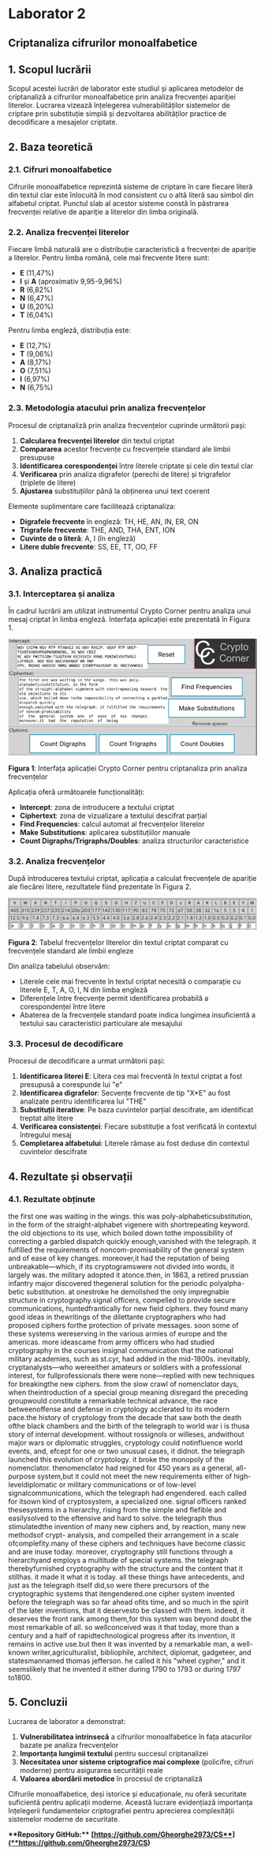 # Laborator 2

## Criptanaliza cifrurilor monoalfabetice

## 1. Scopul lucrării

Scopul acestei lucrări de laborator este studiul și aplicarea metodelor de criptanaliză a cifrurilor monoalfabetice prin analiza frecvenței apariției literelor. Lucrarea vizează înțelegerea vulnerabilităților sistemelor de criptare prin substituție simplă și dezvoltarea abilităților practice de decodificare a mesajelor criptate.

## 2. Baza teoretică

### 2.1. Cifruri monoalfabetice

Cifrurile monoalfabetice reprezintă sisteme de criptare în care fiecare literă din textul clar este înlocuită în mod consistent cu o altă literă sau simbol din alfabetul criptat. Punctul slab al acestor sisteme constă în păstrarea frecvenței relative de apariție a literelor din limba originală.

### 2.2. Analiza frecvenței literelor

Fiecare limbă naturală are o distribuție caracteristică a frecvenței de apariție a literelor. Pentru limba română, cele mai frecvente litere sunt:

- **E** (11,47%)
- **I** și **A** (aproximativ 9,95-9,96%)
- **R** (6,82%)
- **N** (6,47%)
- **U** (6,20%)
- **T** (6,04%)

Pentru limba engleză, distribuția este:

- **E** (12,7%)
- **T** (9,06%)
- **A** (8,17%)
- **O** (7,51%)
- **I** (6,97%)
- **N** (6,75%)

### 2.3. Metodologia atacului prin analiza frecvențelor

Procesul de criptanaliză prin analiza frecvențelor cuprinde următorii pași:

1. **Calcularea frecvenței literelor** din textul criptat
2. **Compararea** acestor frecvențe cu frecvențele standard ale limbii presupuse
3. **Identificarea corespondenței** între literele criptate și cele din textul clar
4. **Verificarea** prin analiza digrafelor (perechi de litere) și trigrafelor (triplete de litere)
5. **Ajustarea** substituțiilor până la obținerea unui text coerent

Elemente suplimentare care facilitează criptanaliza:

- **Digrafele frecvente** în engleză: TH, HE, AN, IN, ER, ON
- **Trigrafele frecvente**: THE, AND, THA, ENT, ION
- **Cuvinte de o literă**: A, I (în engleză)
- **Litere duble frecvente**: SS, EE, TT, OO, FF

## 3. Analiza practică

### 3.1. Interceptarea și analiza

În cadrul lucrării am utilizat instrumentul Crypto Corner pentru analiza unui mesaj criptat în limba engleză. Interfața aplicației este prezentată în Figura 1.

![Interfața Crypto Corner](crypto.png)

**Figura 1**: Interfața aplicației Crypto Corner pentru criptanaliza prin analiza frecvențelor

Aplicația oferă următoarele funcționalități:

- **Intercept**: zona de introducere a textului criptat
- **Ciphertext**: zona de vizualizare a textului descifrat parțial
- **Find Frequencies**: calcul automat al frecvențelor literelor
- **Make Substitutions**: aplicarea substituțiilor manuale
- **Count Digraphs/Trigraphs/Doubles**: analiza structurilor caracteristice

### 3.2. Analiza frecvențelor

După introducerea textului criptat, aplicația a calculat frecvențele de apariție ale fiecărei litere, rezultatele fiind prezentate în Figura 2.

![Tabelul frecvențelor](frequency.png)

**Figura 2**: Tabelul frecvențelor literelor din textul criptat comparat cu frecvențele standard ale limbii engleze

Din analiza tabelului observăm:

- Literele cele mai frecvente în textul criptat necesită o comparație cu literele E, T, A, O, I, N din limba engleză
- Diferențele între frecvențe permit identificarea probabilă a corespondenței între litere
- Abaterea de la frecvențele standard poate indica lungimea insuficientă a textului sau caracteristici particulare ale mesajului

### 3.3. Procesul de decodificare

Procesul de decodificare a urmat următorii pași:

1. **Identificarea literei E**: Litera cea mai frecventă în textul criptat a fost presupusă a corespunde lui "e"
2. **Identificarea digrafelor**: Secvențe frecvente de tip "X*E" au fost analizate pentru identificarea lui "THE"
3. **Substituții iterative**: Pe baza cuvintelor parțial descifrate, am identificat treptat alte litere
4. **Verificarea consistenței**: Fiecare substituție a fost verificată în contextul întregului mesaj
5. **Completarea alfabetului**: Literele rămase au fost deduse din contextul cuvintelor descifrate

## 4. Rezultate și observații

### 4.1. Rezultate obținute

the first one was waiting in the wings. this was poly-alphabeticsubstitution, in the form
of the straight-alphabet vigenere with shortrepeating keyword. the old objections to its
use, which boiled down tothe impossibility of correcting a garbled dispatch quickly
enough,vanished with the telegraph. it fulfilled the requirements of noncom-promisability
of  the  general  system  and  of  ease  of  key  changes.  moreover,it  had  the  reputation  of  being
unbreakable—which, if its cryptogramswere not divided into words, it largely was. the military
adopted  it  atonce.then,  in  1863,  a  retired  prussian  infantry  major  discovered  thegeneral
solution for the periodic polyalpha-betic substitution. at onestroke he demolished the
only impregnable structure in cryptography.signal officers, compelled to provide secure
communications,  huntedfrantically  for  new  field  ciphers.  they  found  many  good  ideas  in
thewritings  of  the  dilettante  cryptographers  who  had  proposed  ciphers  forthe  protection
of private messages. soon some of these systems wereserving in the various armies of europe
and the americas. more ideascame from army officers who had studied cryptography in the courses
insignal communication that the national military academies, such as st.cyr, had added in the
mid-1800s. inevitably, cryptanalysts—who wereeither amateurs or soldiers with a professional
interest, for fullprofessionals there were none—replied with new techniques for breakingthe
new ciphers. from the slow crawl of nomenclator days, when theintroduction of a special group
meaning disregard the preceding groupwould constitute a remarkable technical advance, the race
betweenoffense  and  defense  in  cryptology  acclerated  to  its  modern  pace.the  history  of
cryptology from the decade that saw both the death ofthe black chambers and the birth of the
telegraph  to  world  war  i  is  thusa  story  of  internal  development.  without  rossignols  or
willeses, andwithout major wars or diplomatic struggles, cryptology could notinfluence world
events,  and,  efcept  for  one  or  two  unusual  cases,  it  didnot.  the  telegraph  launched  this
evolution  of  cryptology.  it  broke  the  monopoly  of  the  nomenclator.  thenomenclator  had
reigned for 450 years as a general, all-purpose system,but it could not meet the new requirements
either of high-leveldiplomatic or military communications or of low-level
signalcommunications,  which  the  telegraph  had  engendered.  each  called  for  itsown  kind  of
cryptosystem, a specialized one. signal officers ranked thesesystems in a hierarchy, rising from
the simple and flefible and easilysolved to the eftensive and hard to solve. the telegraph
thus stimulatedthe invention of many new ciphers and, by reaction, many new methodsof crypt-
analysis,  and  compelled  their  arrangement  in  a  scale  ofcomplefity.many  of  these  ciphers  and
techniques  have  become  classic  and  are  inuse  today.  moreover,  cryptography  still  functions
through a hierarchyand employs a multitude of special systems. the telegraph therebyfurnished
cryptography with the structure and the content that it stillhas. it made it what it is
today. all these things have antecedents, and just as the telegraph itself did,so were there
precursors  of  the  cryptographic  systems  that  itengendered.one  cipher  system  invented
before  the  telegraph  was  so  far  ahead  ofits  time,  and  so  much  in  the  spirit  of  the  later
inventions, that it deservesto be classed with them. indeed, it deserves the front rank
among them,for this system was beyond doubt the most remarkable of all. so wellconceived was it
that today, more than a century and a half of rapidtechnological progress after its invention,
it remains in active use.but then it was invented by a remarkable man, a well-known
writer,agriculturalist, bibliophile, architect, diplomat, gadgeteer, and statesmannamed
thomas jefferson. he called it his "wheel cypher," and it seemslikely that he invented it
either during 1790 to 1793 or during 1797 to1800.

## 5. Concluzii

Lucrarea de laborator a demonstrat:

1. **Vulnerabilitatea intrinsecă** a cifrurilor monoalfabetice în fața atacurilor bazate pe analiza frecvențelor
2. **Importanța lungimii textului** pentru succesul criptanalizei
3. **Necesitatea unor sisteme criptografice mai complexe** (policifre, cifruri moderne) pentru asigurarea securității reale
4. **Valoarea abordării metodice** în procesul de criptanaliză

Cifrurile monoalfabetice, deși istorice și educaționale, nu oferă securitate suficientă pentru aplicații moderne. Această lucrare evidențiază importanța înțelegerii fundamentelor criptografiei pentru aprecierea complexității sistemelor moderne de securitate.

**\*\***Repository GitHub:**\*\*** **[**https://github.com/Gheorghe2973/CS**](**https://github.com/Gheorghe2973/CS**)**
